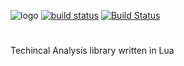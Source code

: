 ![logo](https://i.ibb.co/rmMfs7V/image-2020-11-19-23-58-36.png)
[![build status](https://github.com/azoyan/talua/workflows/CI/badge.svg)](https://github.com/azoyan/talua/actions?query=workflow%3ACI)
[![Build Status](https://travis-ci.org/azoyan/talua.svg?branch=main)](https://travis-ci.org/azoyan/talua)
# 
Techincal Analysis library written in Lua
